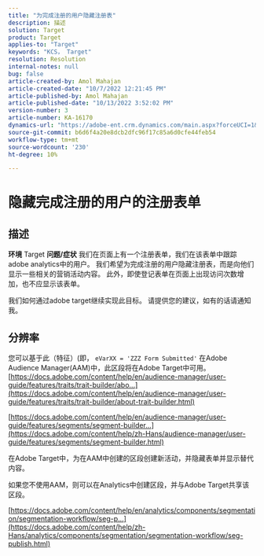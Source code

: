 ```yaml
---
title: "为完成注册的用户隐藏注册表"
description: 描述
solution: Target
product: Target
applies-to: "Target"
keywords: "KCS， Target"
resolution: Resolution
internal-notes: null
bug: false
article-created-by: Amol Mahajan
article-created-date: "10/7/2022 12:21:45 PM"
article-published-by: Amol Mahajan
article-published-date: "10/13/2022 3:52:02 PM"
version-number: 3
article-number: KA-16170
dynamics-url: "https://adobe-ent.crm.dynamics.com/main.aspx?forceUCI=1&pagetype=entityrecord&etn=knowledgearticle&id=2a87de9a-3a46-ed11-bba1-000d3a3064b8"
source-git-commit: b6d6f4a20e8dcb2dfc96f17c85a6d0cfe44feb54
workflow-type: tm+mt
source-wordcount: '230'
ht-degree: 10%

---
```


# 隐藏完成注册的用户的注册表单

## 描述

<b>环境</b>
Target
<b>问题/症状</b>
我们在页面上有一个注册表单，我们在该表单中跟踪adobe analytics中的用户。 我们希望为完成注册的用户隐藏注册表，而是向他们显示一些相关的营销活动内容。 此外，即使登记表单在页面上出现访问次数增加，也不应显示该表单。

我们如何通过adobe target继续实现此目标。 请提供您的建议，如有的话请通知我。


## 分辨率

您可以基于此（特征）(即， `eVarXX = 'ZZZ Form Submitted'` 在Adobe Audience Manager(AAM)中，此区段将在Adobe Target中可用。<br>
[https://docs.adobe.com/content/help/en/audience-manager/user-guide/features/traits/trait-builder/abo...](https://docs.adobe.com/content/help/en/audience-manager/user-guide/features/traits/trait-builder/about-trait-builder.html)

[https://docs.adobe.com/content/help/en/audience-manager/user-guide/features/segments/segment-builder...](https://docs.adobe.com/content/help/zh-Hans/audience-manager/user-guide/features/segments/segment-builder.html)

在Adobe Target中，为在AAM中创建的区段创建新活动，并隐藏表单并显示替代内容。



如果您不使用AAM，则可以在Analytics中创建区段，并与Adobe Target共享该区段。

[https://docs.adobe.com/content/help/en/analytics/components/segmentation/segmentation-workflow/seg-p...](https://docs.adobe.com/content/help/zh-Hans/analytics/components/segmentation/segmentation-workflow/seg-publish.html)
